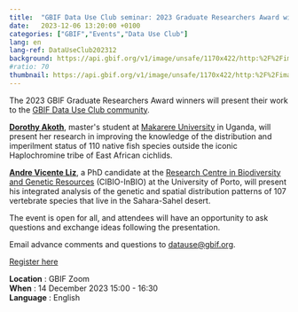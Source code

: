 ```yaml
---
title:  "GBIF Data Use Club seminar: 2023 Graduate Researchers Award winners"
date:   2023-12-06 13:20:00 +0100
categories: ["GBIF","Events","Data Use Club"]
lang: en
lang-ref: DataUseClub202312
background: https://api.gbif.org/v1/image/unsafe/1170x422/http:%2F%2Fimages.ctfassets.net%2Fuo17ejk9rkwj%2F6t0q8ZGgslPHGKh7G1Yei9%2Fe415e9fbbcbd061c5dd7e1eec954f322%2Fseminar-grads-bg.png
#ratio: 70
thumbnail: https://api.gbif.org/v1/image/unsafe/1170x422/http:%2F%2Fimages.ctfassets.net%2Fuo17ejk9rkwj%2F6t0q8ZGgslPHGKh7G1Yei9%2Fe415e9fbbcbd061c5dd7e1eec954f322%2Fseminar-grads-bg.png
---
```


The 2023 GBIF Graduate Researchers Award winners will present their work to the [GBIF Data Use Club community](https://www.gbif.org/data-use-club).

[**Dorothy Akoth**](https://www.gbif.org/news/6qTuv5Xf1qa05arROvx7Y1/), master's student at [Makarere University](https://cns.mak.ac.ug/) in Uganda, will present her research in improving the knowledge of the distribution and imperilment status of 110 native fish species outside the iconic Haplochromine tribe of East African cichlids.

[**Andre Vicente Liz**](https://www.gbif.org/news/9SpIV0pXkqfAAhJ6s0IvJ/portuguese-student-andre-vicente-liz-wins-2023-gbif-graduate-researchers-award), a PhD candidate at the [Research Centre in Biodiversity and Genetic Resources](https://cibio.up.pt/en/) (CIBIO-InBIO) at the University of Porto, will present his integrated analysis of the genetic and spatial distribution patterns of 107 vertebrate species that live in the Sahara-Sahel desert.

The event is open for all, and attendees will have an opportunity to ask questions and exchange ideas following the presentation.

Email advance comments and questions to <datause@gbif.org>.

[Register here](https://us02web.zoom.us/meeting/register/tZMocuuhrDoqGt3ZI1QGU9uEP_48Fb6YNq1Z)

**Location** : GBIF Zoom  
**When** : 14 December 2023 15:00 - 16:30  
**Language** : English  